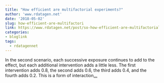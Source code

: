 ```yaml
---
title: "How efficient are multifactorial experiments?"
author: 'www.rdatagen.net'
date: '2018-05-02'
slug: how-efficient-are-multifactori
link: https://www.rdatagen.net/post/so-how-efficient-are-multifactorial-experiments-part/
categories:
- bloglink
tags:
  - rdatagennet
---
```


In the second scenario, each successive exposure continues to add to the effect, but each additional intervention adds a little less. The first intervention adds 0.8, the second adds 0.6, the third adds 0.4, and the fourth adds 0.2. This is a form of interaction[... <i class="fas fa-external-link-alt"></i>](https://www.rdatagen.net/post/so-how-efficient-are-multifactorial-experiments-part/)

